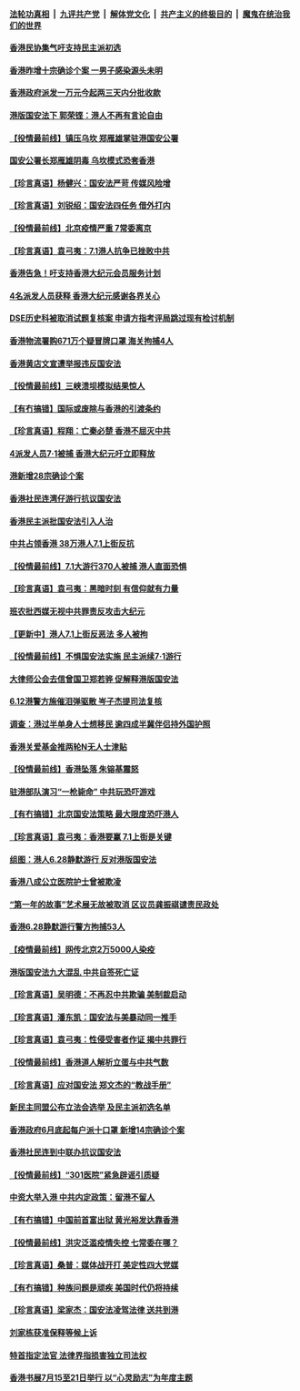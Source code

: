 ####  [法轮功真相](../../../../basic/blob/master/README.md?t=07062302) &nbsp;|&nbsp; [九评共产党](../../../../9ping.md/blob/master/README.md?t=07062302) &nbsp;|&nbsp; [解体党文化](../../../../jtdwh.md/blob/master/README.md?t=07062302)  &nbsp;|&nbsp; [共产主义的终极目的](../../../../gczydzjmd.md/blob/master/README.md?t=07062302) &nbsp;|&nbsp; [魔鬼在统治我们的世界](../../../../mgztzwmdsj.md/blob/master/README.md?t=07062302) 

#### [香港民协集气吁支持民主派初选](../pages/nsc415/n12234975.md?t=07062302) 

#### [香港昨增十宗确诊个案 一男子感染源头未明](../pages/nsc415/n12235000.md?t=07062302) 

#### [香港政府派发一万元今起两三天内分批收款](../pages/nsc415/n12234966.md?t=07062302) 

#### [港版国安法下 郭荣铿：港人不再有言论自由](../pages/nsc415/n12234947.md?t=07062302) 

#### [【役情最前线】镇压乌坎 郑雁雄掌驻港国安公署](../pages/nsc415/n12234633.md?t=07062302) 

#### [国安公署长郑雁雄阴毒 乌坎模式恐套香港](../pages/nsc415/n12234848.md?t=07062302) 

#### [【珍言真语】杨健兴：国安法严苛 传媒风险增](../pages/nsc415/n12234212.md?t=07062302) 

#### [【珍言真语】刘锐绍：国安法四任务 借外打内](../pages/nsc415/n12232925.md?t=07062302) 

#### [【役情最前线】北京疫情严重 7常委离京](../pages/nsc415/n12231401.md?t=07062302) 

#### [【珍言真语】袁弓夷：7.1港人抗争已挫败中共](../pages/nsc415/n12230702.md?t=07062302) 

#### [香港告急！吁支持香港大纪元会员服务计划](../pages/nsc415/n12230246.md?t=07062302) 

#### [4名派发人员获释 香港大纪元感谢各界关心](../pages/nsc415/n12229429.md?t=07062302) 

#### [DSE历史科被取消试题复核案 申请方指考评局跳过现有检讨机制](../pages/nsc415/n12228979.md?t=07062302) 

#### [香港物流署购671万个疑冒牌口罩 海关拘捕4人](../pages/nsc415/n12228976.md?t=07062302) 

#### [香港黄店文宣遭举报违反国安法](../pages/nsc415/n12228923.md?t=07062302) 

#### [【役情最前线】三峡溃坝模拟结果惊人](../pages/nsc415/n12228428.md?t=07062302) 

#### [【有冇搞错】国际或废除与香港的引渡条约](../pages/nsc415/n12228153.md?t=07062302) 

#### [【珍言真语】程翔：亡秦必楚 香港不屈灭中共](../pages/nsc415/n12227752.md?t=07062302) 

#### [4派发人员7·1被捕 香港大纪元吁立即释放](../pages/nsc415/n12226695.md?t=07062302) 

#### [港新增28宗确诊个案](../pages/nsc415/n12225982.md?t=07062302) 

#### [香港社民连湾仔游行抗议国安法](../pages/nsc415/n12225959.md?t=07062302) 

#### [香港民主派批国安法引入人治](../pages/nsc415/n12225909.md?t=07062302) 

#### [中共占领香港 38万港人7.1上街反抗](../pages/nsc415/n12225818.md?t=07062302) 

#### [【役情最前线】7.1大游行370人被捕 港人直面恐惧](../pages/nsc415/n12225405.md?t=07062302) 

#### [【珍言真语】袁弓夷：黑暗时刻 有信仰就有力量](../pages/nsc415/n12225000.md?t=07062302) 

#### [班农批西媒无视中共罪责反攻击大纪元](../pages/nsc415/n12222770.md?t=07062302) 

#### [【更新中】港人7.1上街反恶法 多人被拘](../pages/nsc415/n12224126.md?t=07062302) 

#### [【役情最前线】不惧国安法实施 民主派续7·1游行](../pages/nsc415/n12223038.md?t=07062302) 

#### [大律师公会去信曾国卫郑若骅 促解释港版国安法](../pages/nsc415/n12220788.md?t=07062302) 

#### [6.12港警方施催泪弹驱散 岑子杰提司法复核](../pages/nsc415/n12220777.md?t=07062302) 

#### [调查：港过半单身人士想移民 逾四成半冀伴侣持外国护照](../pages/nsc415/n12220751.md?t=07062302) 

#### [香港关爱基金推两轮N无人士津贴](../pages/nsc415/n12220704.md?t=07062302) 

#### [【役情最前线】香港坠落 朱镕基震怒](../pages/nsc415/n12220225.md?t=07062302) 

#### [驻港部队演习“一枪毙命” 中共玩恐吓游戏](../pages/nsc415/n12220496.md?t=07062302) 

#### [【有冇搞错】北京国安法策略 最大限度恐吓港人](../pages/nsc415/n12219875.md?t=07062302) 

#### [【珍言真语】袁弓夷：香港要赢 7.1上街是关键](../pages/nsc415/n12219745.md?t=07062302) 

#### [组图：港人6.28静默游行 反对港版国安法](../pages/nsc415/n12218602.md?t=07062302) 

#### [香港八成公立医院护士曾被欺凌](../pages/nsc415/n12218223.md?t=07062302) 

#### [“第一年的故事”艺术展无故被取消 区议员龚振祺谴责民政处](../pages/nsc415/n12218186.md?t=07062302) 

#### [香港6.28静默游行警方拘捕53人](../pages/nsc415/n12218138.md?t=07062302) 

#### [【疫情最前线】网传北京2万5000人染疫](../pages/nsc415/n12218099.md?t=07062302) 

#### [港版国安法九大混乱 中共自签死亡证](../pages/nsc415/n12218021.md?t=07062302) 

#### [【珍言真语】吴明德：不再忍中共欺骗 美制裁启动](../pages/nsc415/n12217501.md?t=07062302) 

#### [【珍言真语】潘东凯：国安法与美暴动同一推手](../pages/nsc415/n12217156.md?t=07062302) 

#### [【珍言真语】袁弓夷：性侵受害者作证 揭中共罪行](../pages/nsc415/n12215243.md?t=07062302) 

#### [【役情最前线】香港道人解析立蛋与中共气数](../pages/nsc415/n12214402.md?t=07062302) 

#### [【珍言真语】应对国安法 郑文杰的“教战手册”](../pages/nsc415/n12213003.md?t=07062302) 

#### [新民主同盟公布立法会选举 及民主派初选名单](../pages/nsc415/n12212919.md?t=07062302) 

#### [香港政府6月底起每户派十口罩 新增14宗确诊个案](../pages/nsc415/n12212899.md?t=07062302) 

#### [香港社民连到中联办抗议国安法](../pages/nsc415/n12212886.md?t=07062302) 

#### [【役情最前线】“301医院”紧急辟谣引质疑](../pages/nsc415/n12212303.md?t=07062302) 

#### [中资大举入港 中共内定政策：留港不留人](../pages/nsc415/n12212567.md?t=07062302) 

#### [【有冇搞错】中国前首富出狱 黄光裕发达靠香港](../pages/nsc415/n12212212.md?t=07062302) 

#### [【役情最前线】洪灾泛滥疫情失控 七常委在哪？](../pages/nsc415/n12209889.md?t=07062302) 

#### [【珍言真语】桑普：媒体战开打 美定性四大党媒](../pages/nsc415/n12210503.md?t=07062302) 

#### [【有冇搞错】种族问题是顽疾 美国时代仍将持续](../pages/nsc415/n12209616.md?t=07062302) 

#### [【珍言真语】梁家杰：国安法凌驾法律 送共到港](../pages/nsc415/n12209615.md?t=07062302) 

#### [刘家栋获准保释等候上诉](../pages/nsc415/n12207989.md?t=07062302) 

#### [特首指定法官 法律界指损害独立司法权](../pages/nsc415/n12208034.md?t=07062302) 

#### [香港书展7月15至21日举行 以“心灵励志”为年度主题](../pages/nsc415/n12208024.md?t=07062302) 

